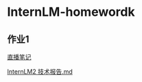 # InternLM-homewordk
## 作业1

<a href="">直播笔记</a>

<a href="InternLM2 技术报告.md">InternLM2 技术报告.md</a>
